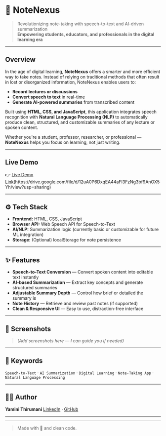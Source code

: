 
# 📝 NoteNexus

> Revolutionizing note-taking with speech-to-text and AI-driven summarization  
> **Empowering students, educators, and professionals in the digital learning era**

---

## Overview

In the age of digital learning, **NoteNexus** offers a smarter and more efficient way to take notes. Instead of relying on traditional methods that often result in lost or disorganized information, NoteNexus enables users to:

-  **Record lectures or discussions**
-  **Convert speech to text** in real-time
-  **Generate AI-powered summaries** from transcribed content

Built using **HTML, CSS, and JavaScript**, this application integrates speech recognition with **Natural Language Processing (NLP)** to automatically produce clean, structured, and customizable summaries of any lecture or spoken content.

Whether you're a student, professor, researcher, or professional — **NoteNexus** helps you focus on learning, not just writing.

---

##  Live Demo

👉 [Live Demo Link]([[https://your-demo-link.com](https://drive.google.com/file/d/12uA0P6DxqEA44aFI3FzNg3bf9AnOX5Yh/view?usp=sharing)])(https://drive.google.com/file/d/12uA0P6DxqEA44aFI3FzNg3bf9AnOX5Yh/view?usp=sharing)

---

## ⚙️ Tech Stack

- **Frontend:** HTML, CSS, JavaScript
- **Browser API:** Web Speech API for Speech-to-Text
- **AI/NLP:** Summarization logic (currently basic or customizable for future ML integration)
- **Storage:** (Optional) localStorage for note persistence

---

## ✨ Features

- **Speech-to-Text Conversion** — Convert spoken content into editable text instantly  
- **AI-based Summarization** — Extract key concepts and generate structured summaries  
- **Adjustable Summary Depth** — Control how brief or detailed the summary is  
- **Note History** — Retrieve and review past notes (if supported)  
- **Clean & Responsive UI** — Easy to use, distraction-free interface  


---

## 📸 Screenshots

> *(Add screenshots here — I can guide you if needed)*

---



## 🧠 Keywords

`Speech-to-Text` · `AI Summarization` · `Digital Learning` · `Note-Taking App` · `Natural Language Processing`

---

## 🙋‍♀️ Author

**Yamini Thirumani**
[LinkedIn](https://linkedin.com/in/yamini-thirumani) · [GitHub](https://github.com/yamini-thirumani)

---
---

> Made with 💖 and clean code.

